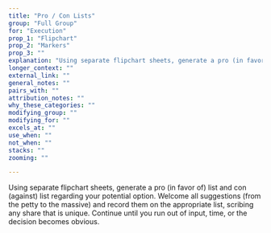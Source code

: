 ```yaml
---
title: "Pro / Con Lists"
group: "Full Group"
for: "Execution"
prop_1: "Flipchart"
prop_2: "Markers"
prop_3: ""
explanation: "Using separate flipchart sheets, generate a pro (in favor of) list and con (against) list regarding your potential option. Welcome all suggestions (from the petty to the massive) and record them on the appropriate list, scribing any share that is unique. Continue until you run out of input, time, or the decision becomes obvious."
longer_context: ""
external_link: ""
general_notes: ""
pairs_with: ""
attribution_notes: ""
why_these_categories: ""
modifying_group: ""
modifying_for: ""
excels_at: ""
use_when: ""
not_when: ""
stacks: ""
zooming: ""

---
```


Using separate flipchart sheets, generate a pro (in favor of) list and con (against) list regarding your potential option. Welcome all suggestions (from the petty to the massive) and record them on the appropriate list, scribing any share that is unique. Continue until you run out of input, time, or the decision becomes obvious.
